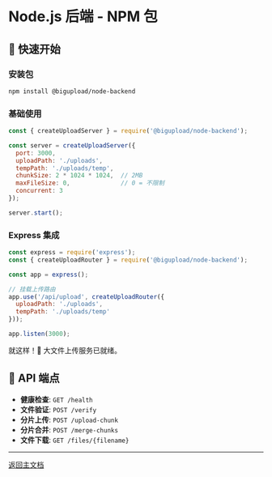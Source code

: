 # Node.js 后端 - NPM 包

## 🚀 快速开始

### 安装包

```bash
npm install @bigupload/node-backend
```

### 基础使用

```javascript
const { createUploadServer } = require('@bigupload/node-backend');

const server = createUploadServer({
  port: 3000,
  uploadPath: './uploads',
  tempPath: './uploads/temp',
  chunkSize: 2 * 1024 * 1024,  // 2MB
  maxFileSize: 0,              // 0 = 不限制
  concurrent: 3
});

server.start();
```

### Express 集成

```javascript
const express = require('express');
const { createUploadRouter } = require('@bigupload/node-backend');

const app = express();

// 挂载上传路由
app.use('/api/upload', createUploadRouter({
  uploadPath: './uploads',
  tempPath: './uploads/temp'
}));

app.listen(3000);
```

就这样！🎉 大文件上传服务已就绪。

## 📡 API 端点

- **健康检查**: `GET /health`
- **文件验证**: `POST /verify`
- **分片上传**: `POST /upload-chunk`
- **分片合并**: `POST /merge-chunks`
- **文件下载**: `GET /files/{filename}`

---

[返回主文档](../README.md) 